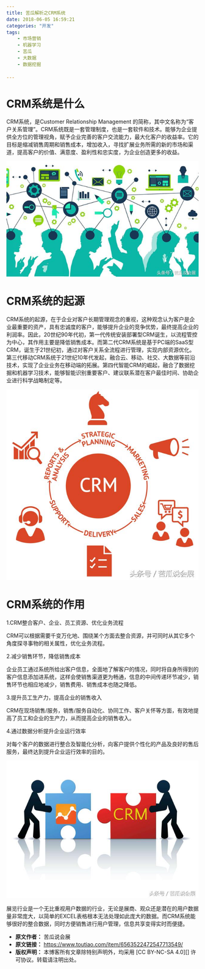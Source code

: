 ```yaml
---
title: 苦瓜解析之CRM系统
date: 2018-06-05 16:59:21
categories: "开发"
tags:
	- 市场营销
	- 机器学习
	- 苦瓜
	- 大数据
	- 数据挖掘

---
```


# CRM系统是什么 #

CRM系统，是Customer Relationship Management 的简称，其中文名称为“客户关系管理”。CRM系统既是一套管理制度，也是一套软件和技术。能够为企业提供全方位的管理视角，赋予企业完善的客户交流能力，最大化客户的收益率。它的目标是缩减销售周期和销售成本，增加收入，寻找扩展业务所需的新的市场和渠道，提高客户的价值、满意度、盈利性和忠实度，为企业创造更多的收益。

![苦瓜解析之CRM系统][CRM]

# CRM系统的起源 #

CRM系统的起源，在于企业对客户长期管理观念的重视，这种观念认为客户是企业最重要的资产，具有忠诚度的客户，能够提升企业的竞争优势，最终提高企业的利润率。因此，20世纪90年代初，第一代传统安装部署型CRM诞生，以流程管控为中心，其作用主要是降低销售成本。而第二代CRM系统是基于PC端的SaaS型CRM，诞生于21世纪初，通过对客户关系全流程进行管理，实现内部资源优化。第三代移动CRM系统于21世纪10年代发起，融合云、移动、社交、大数据等前沿技术，实现了企业业务在移动端的拓展。第四代智能CRM的崛起，融合了数据挖掘和机器学习技术，能够智能识别重要客户、建议联系潜在客户最佳时间、协助企业进行科学战略制定等。

![苦瓜解析之CRM系统][CRM 1]

# CRM系统的作用 #

1.CRM整合客户、企业、员工资源、优化业务流程

CRM可以根据需要千变万化地、围绕某个方面去整合资源，并可同时从其它多个角度探寻事物的相关属性，优化业务流程。

2.减少销售环节，降低销售成本

企业员工通过系统所给出客户信息，全面地了解客户的情况，同时将自身所得到的客户信息添加进系统，这样会使销售渠道更为畅通，信息的中间传递环节减少，销售环节也相应地减少，销售费用、销售成本也随之降低。

3.提升员工生产力，提高企业的销售收入

CRM在现场销售/服务，销售/服务自动化、协同工作、客户关怀等方面，有效地提高了员工和企业的生产力，从而提高企业的销售收入。

4.通过数据分析提升企业运行效率

对每个客户的数据进行整合及智能化分析，向客户提供个性化的产品及良好的售后服务，最终达到提升企业运行效率的目的。

![苦瓜解析之CRM系统][CRM 2]

展览行业是一个无比重视用户数据的行业，无论是展商、观众还是潜在的用户数据量非常庞大，以简单的EXCEL表格根本无法处理如此庞大的数据。而CRM系统能够很好的整合数据，同时方便销售进行用户管理，信息共享变得实时而便捷。


[CRM]: static/resources/crawler/NV77-VRVF-36NU.jpg
[CRM 1]: static/resources/crawler/VJM2-6BYJ-JA6B.jpg
[CRM 2]: static/resources/crawler/RIQI-EFZY-FIR2.jpg
 *  **原文作者：** 苦瓜说会展
 *  **原文链接：** https://www.toutiao.com/item/6563522472547713549/
 *  **版权声明：** 本博客所有文章除特别声明外，均采用 [CC BY-NC-SA 4.0][] 许可协议。转载请注明出处。
